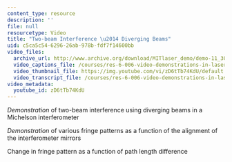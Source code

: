 ```yaml
---
content_type: resource
description: ''
file: null
resourcetype: Video
title: "Two-beam Interference \u2014 Diverging Beams"
uid: c5ca5c54-6296-26ab-978b-fdf7f14600bb
video_files:
  archive_url: http://www.archive.org/download/MITlaser_demo/demo-11_300k.mp4
  video_captions_file: /courses/res-6-006-video-demonstrations-in-lasers-and-optics-spring-2008/b621df2d4ce359e78e415ed018341f6d_zD6tTb74KdU.vtt
  video_thumbnail_file: https://img.youtube.com/vi/zD6tTb74KdU/default.jpg
  video_transcript_file: /courses/res-6-006-video-demonstrations-in-lasers-and-optics-spring-2008/4df098f22415e1d16f03e979ddb7c518_zD6tTb74KdU.pdf
video_metadata:
  youtube_id: zD6tTb74KdU
---
```


_Demonstration_ of two-beam interference using diverging beams in a Michelson interferometer

_Demonstration_ of various fringe patterns as a function of the alignment of the interferometer mirrors

Change in fringe pattern as a function of path length difference